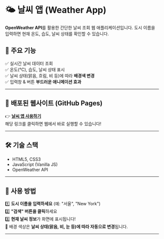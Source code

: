 # 🌤️ 날씨 앱 (Weather App)

**OpenWeather API**를 활용한 간단한 날씨 조회 웹 애플리케이션입니다. 
도시 이름을 입력하면 현재 온도, 습도, 날씨 상태를 확인할 수 있습니다.

## 🚀 주요 기능
✅ 실시간 날씨 데이터 조회  
✅ 온도(°C), 습도, 날씨 상태 표시  
✅ 날씨 상태(맑음, 흐림, 비 등)에 따라 **배경색 변경**  
✅ 입력창 & 버튼 **부드러운 애니메이션 효과**  

---

## 📌 배포된 웹사이트 (GitHub Pages)
👉 [**날씨 앱 사용하기**](https://your-username.github.io/weather-app/)  
해당 링크를 클릭하면 웹에서 바로 실행할 수 있습니다! 

---

## 🛠️ 기술 스택
- HTML5, CSS3
- JavaScript (Vanilla JS)
- OpenWeather API

---

## 📌 사용 방법
1️⃣ **도시 이름을 입력하세요** (예: "서울", "New York")  
2️⃣ **"검색" 버튼을 클릭**하세요  
3️⃣ **현재 날씨 정보**가 화면에 표시됩니다!  
🔹 배경 색상은 **날씨 상태(맑음, 비, 눈 등)에 따라 자동으로 변경**됩니다.  

---
